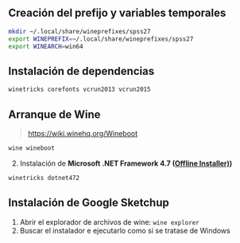 ## Creación del prefijo y variables temporales
```bash
mkdir ~/.local/share/wineprefixes/spss27
export WINEPREFIX=~/.local/share/wineprefixes/spss27
export WINEARCH=win64
```

## Instalación de dependencias
```bash
winetricks corefonts vcrun2013 vcrun2015
```

## Arranque de Wine
> https://wiki.winehq.org/Wineboot

```bash
wine wineboot
```

2. Instalación de **Microsoft .NET Framework 4.7 ([Offline Installer)](https://www.microsoft.com/en-us/download/confirmation.aspx?id=55167))**

```bash
winetricks dotnet472
```

## Instalación de Google Sketchup

1. Abrir el explorador de archivos de wine: `wine explorer`
2. Buscar el instalador e ejecutarlo como si se tratase de Windows

